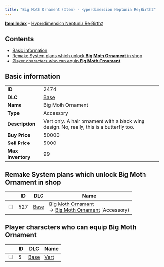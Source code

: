 ```yaml
---
title: "Big Moth Ornament (Item) - Hyperdimension Neptunia Re;Birth2"
---
```


[**Item Index**](/neptunia/rb2/item/index.html) - [Hyperdimension Neptunia Re;Birth2](/neptunia/rb2)

## Contents

- [Basic information](#basic-information)
- [Remake System plans which unlock **Big Moth Ornament** in shop](#remake-system-plans-which-unlock-big-moth-ornament-in-shop)
- [Player characters who can equip **Big Moth Ornament**](#player-characters-who-can-equip-big-moth-ornament)

## Basic information

|   |   |
| -- | -- |
| **ID** | 2474 |
| **DLC** | [Base](/neptunia/rb2/dlc/0-base.html) |
| **Name** | Big Moth Ornament |
| **Type** | Accessory |
| **Description** | Vert only. A hair ornament with a black wing design. No, really, this is a butterfly too. |
| **Buy Price** | 50000 |
| **Sell Price** | 5000 |
| **Max inventory** | 99 |

## Remake System plans which unlock **Big Moth Ornament** in shop

|    | ID | DLC | Name |
| -- | -- | --- | ---- |
| <input type="checkbox" id="rb2-remake-0-527" class="trackbox" /> | 527 | [Base](/neptunia/rb2/dlc/0-base.html) | [Big Moth Ornament](/neptunia/rb2/remake/0-527-big-moth-ornament.html)<br />→ [Big Moth Ornament](/neptunia/rb2/item/0-2474-big-moth-ornament.html) (Accessory) |

## Player characters who can equip **Big Moth Ornament**

|    | ID | DLC | Name |
| -- | -- | --- | ---- |
| <input type="checkbox" id="rb2-player-0-5" class="trackbox" /> | 5 | [Base](/neptunia/rb2/dlc/0-base.html) | [Vert](/neptunia/rb2/player/0-5-vert.html) |